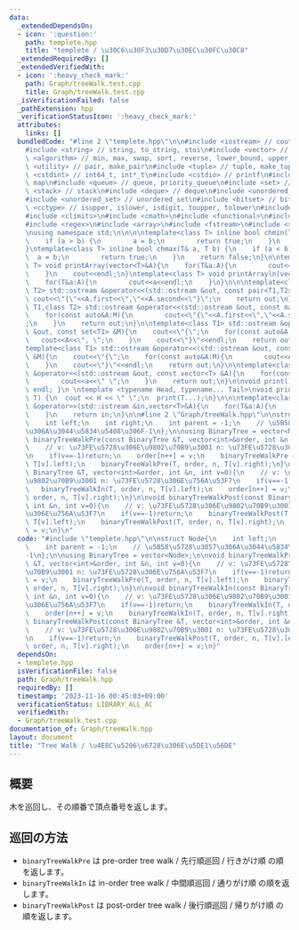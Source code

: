 ```yaml
---
data:
  _extendedDependsOn:
  - icon: ':question:'
    path: templete.hpp
    title: "templete / \u30C6\u30F3\u30D7\u30EC\u30FC\u30C8"
  _extendedRequiredBy: []
  _extendedVerifiedWith:
  - icon: ':heavy_check_mark:'
    path: Graph/treeWalk.test.cpp
    title: Graph/treeWalk.test.cpp
  _isVerificationFailed: false
  _pathExtension: hpp
  _verificationStatusIcon: ':heavy_check_mark:'
  attributes:
    links: []
  bundledCode: "#line 2 \"templete.hpp\"\n\n#include <iostream> // cout, endl, cin\n\
    #include <string> // string, to_string, stoi\n#include <vector> // vector\n#include\
    \ <algorithm> // min, max, swap, sort, reverse, lower_bound, upper_bound\n#include\
    \ <utility> // pair, make_pair\n#include <tuple> // tuple, make_tuple\n#include\
    \ <cstdint> // int64_t, int*_t\n#include <cstdio> // printf\n#include <map> //\
    \ map\n#include <queue> // queue, priority_queue\n#include <set> // set\n#include\
    \ <stack> // stack\n#include <deque> // deque\n#include <unordered_map> // unordered_map\n\
    #include <unordered_set> // unordered_set\n#include <bitset> // bitset\n#include\
    \ <cctype> // isupper, islower, isdigit, toupper, tolower\n#include <iomanip>\n\
    #include <climits>\n#include <cmath>\n#include <functional>\n#include <numeric>\n\
    #include <regex>\n#include <array>\n#include <fstream>\n#include <sstream>\n\n\
    \nusing namespace std;\n\n\n\ntemplate<class T> inline bool chmin(T& a, T b) {\n\
    \    if (a > b) {\n        a = b;\n        return true;\n    }\n    return false;\n\
    }\ntemplate<class T> inline bool chmax(T& a, T b) {\n    if (a < b) {\n      \
    \  a = b;\n        return true;\n    }\n    return false;\n}\n\ntemplate<class\
    \ T> void printArray(vector<T>&A){\n    for(T&a:A){\n        cout<<a<<\" \";\n\
    \    }\n    cout<<endl;\n}\ntemplate<class T> void printArrayln(vector<T>&A){\n\
    \    for(T&a:A){\n        cout<<a<<endl;\n    }\n}\n\n\ntemplate<class T1,class\
    \ T2> std::ostream &operator<<(std::ostream &out, const pair<T1,T2> &A){\n   \
    \ cout<<\"{\"<<A.first<<\",\"<<A.second<<\"}\";\n    return out;\n}\n\ntemplate<class\
    \ T1,class T2> std::ostream &operator<<(std::ostream &out, const map<T1,T2> &M){\n\
    \    for(const auto&A:M){\n        cout<<\"{\"<<A.first<<\",\"<<A.second<<\"}\"\
    ;\n    }\n    return out;\n}\n\ntemplate<class T1> std::ostream &operator<<(std::ostream\
    \ &out, const set<T1> &M){\n    cout<<\"{\";\n    for(const auto&A:M){\n     \
    \   cout<<A<<\", \";\n    }\n    cout<<\"}\"<<endl;\n    return out;\n}\n\n\n\
    template<class T1> std::ostream &operator<<(std::ostream &out, const multiset<T1>\
    \ &M){\n    cout<<\"{\";\n    for(const auto&A:M){\n        cout<<A<<\", \";\n\
    \    }\n    cout<<\"}\"<<endl;\n    return out;\n}\n\ntemplate<class T> std::ostream\
    \ &operator<<(std::ostream &out, const vector<T> &A){\n    for(const T &a:A){\n\
    \        cout<<a<<\" \";\n    }\n    return out;\n}\n\nvoid print() { cout <<\
    \ endl; }\n \ntemplate <typename Head, typename... Tail>\nvoid print(Head H, Tail...\
    \ T) {\n  cout << H << \" \";\n  print(T...);\n}\n\n\ntemplate<class T> std::istream\
    \ &operator>>(std::istream &in,vector<T>&A){\n    for(T&a:A){\n        std::cin>>a;\n\
    \    }\n    return in;\n}\n\n#line 2 \"Graph/treeWalk.hpp\"\n\nstruct Node{\n\
    \    int left;\n    int right;\n    int parent = -1;\n    // \u5B58\u5728\u3057\
    \u306A\u3044\u5834\u5408\u306F-1\n};\n\nusing BinaryTree = vector<Node>;\n\nvoid\
    \ binaryTreeWalkPre(const BinaryTree &T, vector<int>&order, int &n, int v=0){\n\
    \    // v: \u73FE\u5728\u306E\u9802\u70B9\u3001 n: \u73FE\u5728\u306E\u756A\u53F7\
    \n    if(v==-1)return;\n    order[n++] = v;\n    binaryTreeWalkPre(T, order, n,\
    \ T[v].left);\n    binaryTreeWalkPre(T, order, n, T[v].right);\n}\n\nvoid binaryTreeWalkIn(const\
    \ BinaryTree &T, vector<int>&order, int &n, int v=0){\n    // v: \u73FE\u5728\u306E\
    \u9802\u70B9\u3001 n: \u73FE\u5728\u306E\u756A\u53F7\n    if(v==-1)return;\n \
    \   binaryTreeWalkIn(T, order, n, T[v].left);\n    order[n++] = v;\n    binaryTreeWalkIn(T,\
    \ order, n, T[v].right);\n}\n\nvoid binaryTreeWalkPost(const BinaryTree &T, vector<int>&order,\
    \ int &n, int v=0){\n    // v: \u73FE\u5728\u306E\u9802\u70B9\u3001 n: \u73FE\u5728\
    \u306E\u756A\u53F7\n    if(v==-1)return;\n    binaryTreeWalkPost(T, order, n,\
    \ T[v].left);\n    binaryTreeWalkPost(T, order, n, T[v].right);\n    order[n++]\
    \ = v;\n}\n"
  code: "#include \"templete.hpp\"\n\nstruct Node{\n    int left;\n    int right;\n\
    \    int parent = -1;\n    // \u5B58\u5728\u3057\u306A\u3044\u5834\u5408\u306F\
    -1\n};\n\nusing BinaryTree = vector<Node>;\n\nvoid binaryTreeWalkPre(const BinaryTree\
    \ &T, vector<int>&order, int &n, int v=0){\n    // v: \u73FE\u5728\u306E\u9802\
    \u70B9\u3001 n: \u73FE\u5728\u306E\u756A\u53F7\n    if(v==-1)return;\n    order[n++]\
    \ = v;\n    binaryTreeWalkPre(T, order, n, T[v].left);\n    binaryTreeWalkPre(T,\
    \ order, n, T[v].right);\n}\n\nvoid binaryTreeWalkIn(const BinaryTree &T, vector<int>&order,\
    \ int &n, int v=0){\n    // v: \u73FE\u5728\u306E\u9802\u70B9\u3001 n: \u73FE\u5728\
    \u306E\u756A\u53F7\n    if(v==-1)return;\n    binaryTreeWalkIn(T, order, n, T[v].left);\n\
    \    order[n++] = v;\n    binaryTreeWalkIn(T, order, n, T[v].right);\n}\n\nvoid\
    \ binaryTreeWalkPost(const BinaryTree &T, vector<int>&order, int &n, int v=0){\n\
    \    // v: \u73FE\u5728\u306E\u9802\u70B9\u3001 n: \u73FE\u5728\u306E\u756A\u53F7\
    \n    if(v==-1)return;\n    binaryTreeWalkPost(T, order, n, T[v].left);\n    binaryTreeWalkPost(T,\
    \ order, n, T[v].right);\n    order[n++] = v;\n}"
  dependsOn:
  - templete.hpp
  isVerificationFile: false
  path: Graph/treeWalk.hpp
  requiredBy: []
  timestamp: '2023-11-16 00:45:03+09:00'
  verificationStatus: LIBRARY_ALL_AC
  verifiedWith:
  - Graph/treeWalk.test.cpp
documentation_of: Graph/treeWalk.hpp
layout: document
title: "Tree Walk / \u4E8C\u5206\u6728\u306E\u5DE1\u56DE"
---
```


## 概要
木を巡回し、その順番で頂点番号を返します。

## 巡回の方法
- `binaryTreeWalkPre` は pre-order tree walk / 先行順巡回 / 行きがけ順 の順を返します。
- `binaryTreeWalkIn` は in-order tree walk / 中間順巡回 / 通りがけ順 の順を返します。
- `binaryTreeWalkPost` は post-order tree walk / 後行順巡回 / 帰りがけ順 の順を返します。
